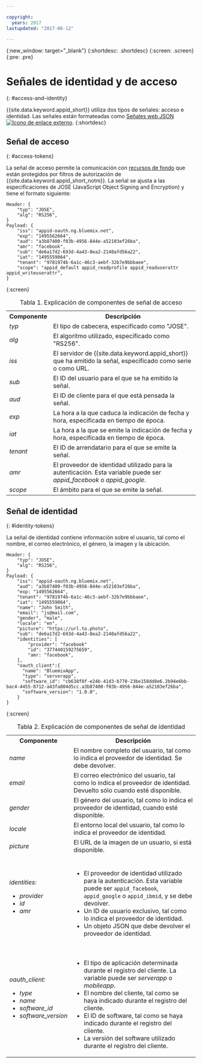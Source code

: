 ```yaml
---

copyright:
  years: 2017
lastupdated: "2017-06-12"

---
```


{:new_window: target="_blank"}
{:shortdesc: .shortdesc}
{:screen: .screen}
{:pre: .pre}

# Señales de identidad y de acceso
{: #access-and-identity}

{{site.data.keyword.appid_short}} utiliza dos tipos de señales: acceso e identidad. Las señales están formateadas como <a href="https://jwt.io/introduction/" target="_blank">Señales web JSON <img src="../../icons/launch-glyph.svg" alt="Icono de enlace externo"></a>.
{:shortdesc}


## Señal de acceso
{: #access-tokens}

La señal de acceso permite la comunicación con [recursos de fondo](/docs/services/appid/protecting-resources.html) que están protegidos por filtros de autorización de {{site.data.keyword.appid_short_notm}}. La señal se ajusta a las especificaciones de JOSE (JavaScript Object Signing and Encryption) y tiene el formato siguiente:

```
Header: {
    "typ": "JOSE",
    "alg": "RS256",
}
Payload: {
    "iss": "appid-oauth.ng.bluemix.net",
    "exp": "1495562664",
    "aud": "a3b87400-f03b-4956-844e-a52103ef26ba",
    "amr": "facebook",
    "sub": "de6a17d2-693d-4a43-8ea2-2140afd56a22",
    "iat": "1495559064",
    "tenant": "9781974b-6a1c-46c3-aebf-32b7e9bbbaee",
    "scope": "appid_default appid_readprofile appid_readuserattr appid_writeuserattr",
}
```
{:screen}

<table>
<caption> Tabla 1. Explicación de componentes de señal de acceso</caption>
  <tr>
    <th> Componente </th>
    <th> Descripción </th>
  </tr>
  <tr>
    <td> <i> typ </i> </td>
    <td> El tipo de cabecera, especificado como "JOSE". </td>
  </tr>
  <tr>
    <td> <i> alg </i> </td>
    <td> El algoritmo utilizado, especificado como "RS256". </td>
  </tr>
  <tr>
    <td> <i> iss </i> </td>
    <td> El servidor de {{site.data.keyword.appid_short}} que ha emitido la señal, especificado como serie o como URL. </td>
  </tr>
  <tr>
    <td> <i> sub </i> </td>
    <td> El ID del usuario para el que se ha emitido la señal. </td>
  </tr>
  <tr>
    <td> <i> aud </i> </td>
    <td> El ID de cliente para el que está pensada la señal. </td>
  </tr>
  <tr>
    <td> <i> exp </i> </td>
    <td> La hora a la que caduca la indicación de fecha y hora, especificada en tiempo de época. </td>
  </tr>
  <tr>
    <td> <i> iat </i> </td>
    <td> La hora a la que se emite la indicación de fecha y hora, especificada en tiempo de época. </td>
  </tr>
  <tr>
    <td> <i> tenant </i> </td>
    <td> El ID de arrendatario para el que se emite la señal. </td>
  </tr>
  <tr>
    <td> <i> amr </i> </td>
    <td> El proveedor de identidad utilizado para la autenticación. Esta variable puede ser <i>appid_facebook</i> o <i>appid_google</i>. </td>
  </tr>
  <tr>
    <td> <i> scope </i> </td>
    <td> El ámbito para el que se emite la señal. </td>
  </tr>
</table>


## Señal de identidad
{: #identity-tokens}

La señal de identidad contiene información sobre el usuario, tal como el nombre, el correo electrónico, el género, la imagen y la ubicación.

```
Header: {
    "typ": "JOSE",
    "alg": "RS256",
}
Payload: {
    "iss": "appid-oauth.ng.bluemix.net",
    "aud": "a3b87400-f03b-4956-844e-a52103ef26ba",
    "exp: "1495562664",
    "tenant": "9781974b-6a1c-46c3-aebf-32b7e9bbbaee",
    "iat": "1495559064",
    "name": "John Smith",
    "email": "js@mail.com",
    "gender", "male",
    "locale": "en",
    "picture": "https://url.to.photo",
    "sub": "de6a17d2-693d-4a43-8ea2-2140afd56a22",
    "identities": [
        "provider": "facebook"
        "id": "377440159275659",
        "amr: "facebook",
    ],
    "oauth_client":{
      "name": "BluemixApp",
      "type": "serverapp",
      "software_id": "cb638f8f-e24b-41d3-b770-23be158dd8e6.2b94e6bb-bac4-4455-8712-a43fa804d5cc.a3b87400-f03b-4956-844e-a52103ef26ba",
      "software_version": "1.0.0",
    }
}
```
{:screen}


<table>
<caption> Tabla 2. Explicación de componentes de señal de identidad </caption>
  <tr>
    <th> Componente </th>
    <th> Descripción </th>
  </tr>
  <tr>
    <td> <i> name </i> </td>
    <td> El nombre completo del usuario, tal como lo indica el proveedor de identidad. Se debe devolver. </td>
  </tr>
  <tr>
    <td> <i> email </i> </td>
    <td> El correo electrónico del usuario, tal como lo indica el proveedor de identidad. Devuelto sólo cuando esté disponible. </td>
  </tr>
  <tr>
    <td> <i> gender </i> </td>
    <td> El género del usuario, tal como lo indica el proveedor de identidad, cuando esté disponible. </td>
  </tr>
  <tr>
    <td> <i> locale </i> </td>
    <td> El entorno local del usuario, tal como lo indica el proveedor de identidad. </td>
  </tr>
  <tr>
    <td> <i> picture </i> </td>
    <td> El URL de la imagen de un usuario, si está disponible. </td>
  </tr>
  <tr>
    <td> <i> identities: </br> <ul><li> provider <li> id <li> amr </ul></i></td>
    <td> </br><ul><li> El proveedor de identidad utilizado para la autenticación. Esta variable puede ser <code>appid_facebook</code>, <code>appid_google</code> o <code>appid_ibmid</code>, y se debe devolver. <li> Un ID de usuario exclusivo, tal como lo indica el proveedor de identidad. <li> Un objeto JSON que debe devolver el proveedor de identidad. </ul></i></td>
  </tr>
  <tr>
    <td> <i> oauth_client: </br> <ul><li> type <li> name <li> software_id <li> software_version</ul></i> </td>
    <td> </br><ul><li> El tipo de aplicación determinada durante el registro del cliente. La variable puede ser <i>serverapp</i> o <i>mobileapp</i>. <li> El nombre del cliente, tal como se haya indicado durante el registro del cliente. <li> El ID de software, tal como se haya indicado durante el registro del cliente. <li> La versión del software utilizado durante el registro del cliente. </ul></td>
  </tr>
</table>
